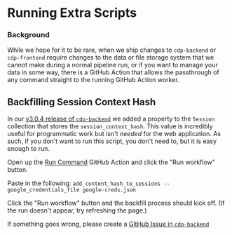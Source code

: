# Running Extra Scripts

### Background

While we hope for it to be rare, when we ship changes to `cdp-backend` or `cdp-frontend`
require changes to the data or file storage system that we cannot make during a normal
pipeline run, or if you want to manage your data in some way, there is a GitHub Action
that allows the passthrough of any command straight to the running GitHub Action
worker.

## Backfilling Session Context Hash

In our [v3.0.4 release of `cdp-backend`](https://github.com/CouncilDataProject/cdp-backend/releases/tag/v3.0.4)
we added a property to the `Session` collection that stores the `session_context_hash`.
This value is incredibly useful for programmatic work but isn't _needed_ for the
web application. As such, if you don't want to run this script, you don't need to,
but it is easy enough to run.

Open up the [Run Command](https://github.com/CouncilDataProject/charlotte/actions/workflows/run-script.yml)
GitHub Action and click the "Run workflow" button.

Paste in the following: `add_content_hash_to_sessions --google_credentials_file google-creds.json`

Click the "Run workflow" button and the backfill process should kick off.
(If the run doesn't appear, try refreshing the page.)

If something goes wrong, please create a
[GitHub Issue in `cdp-backend`](https://github.com/CouncilDataProject/cdp-backend/issues)
